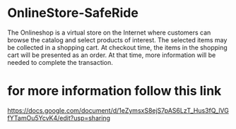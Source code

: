 # OnlineStore-SafeRide
The Onlineshop is a virtual store on the Internet where customers can browse the catalog and select products of interest. The selected items may be collected in a shopping cart. At checkout time, the items in the shopping cart will be presented as an order. At that time, more information will be needed to complete the transaction.
# for more information follow this link
https://docs.google.com/document/d/1eZymsxS8ejS7pAS6LzT_Hus3fQ_lVGfYTamOu5YcvK4/edit?usp=sharing
